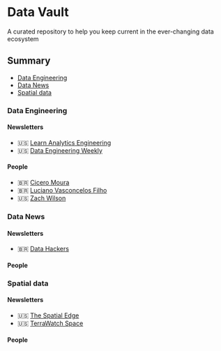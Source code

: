 # Data Vault
A curated repository to help you keep current in the ever-changing data ecosystem

## Summary

* [Data Engineering](#data-engineer)
* [Data News](#data-news)
* [Spatial data](#spatial-data)


### Data Engineering

#### Newsletters

* :us: [Learn Analytics Engineering](https://learnanalyticsengineering.substack.com/subscribe)
* :us: [Data Engineering Weekly](https://www.dataengineeringweekly.com/subscribe)

#### People
* :brazil: [Cicero Moura](https://www.linkedin.com/in/cicero-moura/)
* :brazil: [Luciano Vasconcelos Filho](https://www.linkedin.com/in/lucianovasconcelosf/)
* :us: [Zach Wilson](https://www.linkedin.com/in/eczachly/)


### Data News

#### Newsletters
* :brazil: [Data Hackers](https://www.datahackers.news/)

#### People


### Spatial data

#### Newsletters

* :us: [The Spatial Edge](https://yohaniddawela.substack.com/subscribe)
* :us: [TerraWatch Space](https://newsletter.terrawatchspace.com/subscribe)

#### People



